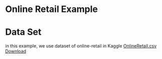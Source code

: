 # Online Retail Example

# Data Set

in this example, we use dataset of online-retail in Kaggle [OnlineRetail.csv Download](https://www.kaggle.com/vijayuv/onlineretail/version/1)